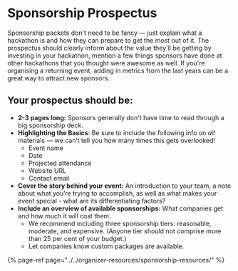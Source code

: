 # Sponsorship Prospectus

Sponsorship packets don't need to be fancy — just explain what a hackathon is and how they can prepare to get the most out of it. The prospectus should clearly inform about the value they'll be getting by investing in your hackathon, mention a few things sponsors have done at other hackathons that you thought were awesome as well. If you're organising a returning event, adding in metrics from the last years can be a great way to attract new sponsors.

## Your prospectus should be:

* **2-3 pages long:** Sponsors generally don't have time to read through a big sponsorship deck.
* **Highlighting the Basics**: Be sure to include the following info on _all_ materials — we can’t tell you how many times this gets overlooked!
  * Event name
  * Date
  * Projected attendance
  * Website URL
  * Contact email
* **Cover the story behind your event:** An introduction to your team, a note about what you’re trying to accomplish, as well as what makes your event special - what are its differentiating factors?
* **Include an overview of available sponsorships:** What companies get and how much it will cost them.
  * We recommend including three sponsorship tiers: reasonable, moderate, and expensive. \(Anyone tier should not comprise more than 25 per cent of your budget.\)
  * Let companies know custom packages are available.

{% page-ref page="../../organizer-resources/sponsorship-resources/" %}

